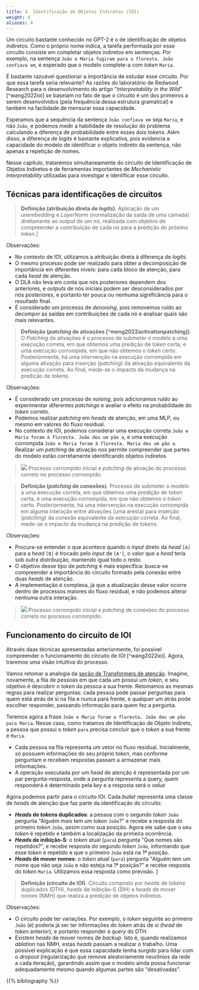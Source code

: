 ```yaml
---
title: 4. Identificação de Objetos Indiretos (IOI)
weight: 4
aliases: 4
---
```


Um circuito bastante conhecido no GPT-2 é o de identificação de objetos indiretos. Como o próprio nome indica, a tarefa performada por esse circuito consiste em completar objetos indiretos em sentenças. Por exemplo, na sentença `João e Maria fugiram para a floresta. João confiava em`, é esperado que o modelo complete-a com _token_ `Maria`.

É bastante razoável questionar a importância de estudar esse circuito. Por que essa tarefa seria relevante? As razões do laboratório de Redwood Research para o desenvolvimento do artigo "_Interpretability in the Wild_" [^wang2022ioi] se baseiam no fato de que o circuito é um dos primeiros a serem desenvolvidos (pela frequência dessa estrutura gramatical) e também na facilidade de mensurar essa capacidade.

Esperamos que a sequência da sentença `João confiava em` seja `Maria`, e não `João`, e podemos medir a habilidade de resolução do problema calculando a diferença de probabilidade entre esses dois _tokens_. Além disso, a diferença de _logits_ é bastante explicativa, pois evidencia a capacidade do modelo de identificar o objeto indireto da sentença, não apenas a repetição de nomes.

Nesse capítulo, trataremos simultaneamente do circuito de Identificação de Objetos Indiretos e de ferramentas importantes de _Mechanistic Interpretability_ utilizadas para investigar e identificar esse circuito.

## Técnicas para identificações de circuitos

> **Definição (atribuição direta de _logits_)**.
> Aplicação de um _unembedding_ e _LayerNorm_ (normalização da saída de uma camada) diretamente ao _output_ de um nó, realizada com objetivo de compreender a contribuição de cada nó para a predição do próximo _token_.]

Observações:
  - No contexto de IOI, utilizamos a atribuição direta à diferença de _logits_.
  - O mesmo processo pode ser realizado para obter a decomposição de importância em diferentes níveis: para cada bloco de atenção, para cada _head_ de atenção.
  - O DLA não leva em conta que nós posteriores dependem dos anteriores, e _outputs_ de nós iniciais podem ser desconsiderados por nós posteriores, e portanto ter pouca ou nenhuma significância para o resultado final. 
  - É considerado um processo de _denoising_, pois removemos ruído ao decompor as saídas em contribuições de cada nó e analisar quais são mais relevantes.

> **Definição (_patching_ de ativações [^meng2022activationpatching])**.
> O _Patching_ de ativações é o processo de submeter o modelo a uma execução correta, em que obtemos uma predição de _token_ certa, e uma execução corrompida, em que não obtemos o _token_ certo. Posteriormente, há uma intervenção na execução corrompida em alguma ativação para inserção (_patching_) da ativação equivalente da execução correta. Ao final, mede-se o impacto da mudança na predição de _tokens_.

Observações:
- É considerado um processo de _noising_, pois adicionamos ruído ao experimentar diferentes _patchings_ e avaliar o efeito na probabilidade do _token_ correto.
- Podemos realizar _patching_ em _heads_ de atenção, em uma MLP, ou mesmo em valores do fluxo residual.
- No contexto de IOI, podemos considerar uma execução correta `João e Maria foram à floresta. João deu um pão a`, e uma execução corrompida `João e Maria foram à floresta. Maria deu um pão a`. Realizar um _patching_ de ativação nos permite compreender que partes do modelo estão corretamente identificando objetos indiretos

> ![](../img/activation-patching.png)
> Processo corrompido inicial e _patching_ de ativação do processo correto no processo corrompido.

> **Definição (_patching_ de conexões)**.
> Processo de submeter o modelo a uma execução correta, em que obtemos uma predição de _token_ certa, e uma execução corrompida, em que não obtemos o _token_ certo. Posteriormente, há uma intervenção na execução corrompida em alguma interação entre ativações (uma aresta) para inserção (_patching_) da conexão equivalente da execução correta. Ao final, mede-se o impacto da mudança na predição de _tokens_.

Observações:
  - Procura-se entender o que acontece quando o _input_ direto da _head_ `[A]` para a _head_ `[B]` é trocado pelo _input_ de `[A']`, o valor que a _head_ teria sob outra distribuição, mantendo igual todo o resto.
  - O objetivo desse tipo de _patching_ é mais específica: busca-se compreender a importância do circuito formado pela conexão entre duas _heads_ de atenção.
  - A implementação é complexa, já que a atualização desse valor ocorre dentro de processos maiores do fluxo residual, e não podemos alterar nenhuma outra interação.

> ![](../img/path-patching.png)
> Processo corrompido inicial e _patching_ de conexões do processo correto no processo corrompido.

## Funcionamento do circuito de IOI

Através daas técnicas apresentadas anteriormente, foi possível compreender o funcionamento do circuito de IOI [^wang2022ioi]. Agora, traremos uma visão intuitiva do processo.

Vamos retomar a analogia da [seção de Transformers de atenção](../transformers). Imagine, novamente, a fila de pessoas em que cada um possui um _token_, e seu objetivo é descobrir o _token_ da pessoa a sua frente. Retomamos as mesmas regras para realizar perguntas: cada pessoa pode passar perguntas para quem está atrás de si na fila e nunca para frente, e qualquer um atrás pode escolher responder, passando informação para quem fez a pergunta. 

Teremos agora a  frase `João e Maria foram a floresta. João deu um pão para Maria`. Nesse caso, como tratamos de Identificação de Objeto Indireto, a pessoa que possui o _token_ `para` precisa concluir que o _token_ a sua frente é `Maria`. 

-  Cada pessoa na fila representa um vetor no fluxo residual. Inicialmente, só possuem informações do seu próprio _token_, mas conforme perguntam e recebem respostas passam a armazenar mais informações.
- A operação executada por um _head_ de atenção é representada por um par pergunta-resposta, onde a pergunta representa a query, quem responderá é determinado pela _key_ e a resposta será o _value_

Agora podemos partir para o circuito IOI. Cada _bullet_ representa uma classe de _heads_ de atenção que faz parte da identificação do circuito:
 - **_Heads_ de _tokens_ duplicados**: a pessoa com o segundo _token_ `João` pergunta "Alguém mais tem um _token_ `João`?" e recebe a resposta do primeiro _token_ `João`, assim como sua posição. Agora ele sabe que o seu _token_ é repetido e também a localização da primeira ocorrência.
-  **_Heads_ de inibição-S**: o _token_ atual (`para`) pergunta "Que nomes são repetidos?", e recebe resposta do segundo _token_ `João`, informando que esse _token_ é repetido e que o primeiro `João` está na 1ª posição.
-  **_Heads_ de mover nomes**: o _token_ atual (`para`) pergunta "Alguém tem um nome que não seja `João` e não esteja na 1ª posição?" e recebe resposta do _token_ `Maria`. Utilizamos essa resposta como previsão.
]

> **Definição (circuito de IOI)**.
> Circuito composto por _heads_ de _tokens_ duplicados (DTH), _heads_ de inibição-S (SIH) e _heads_ de mover nomes (NMH) que realiza a predição de objetos indiretos.

Observações:
  - O circuito pode ter variações. Por exemplo, o _token_ seguinte ao primeiro `João` (e) poderia já ser ter informações do _token_ atrás de si (_head_ de _token_ anterior), e portanto responder à _query_ do DTH.
  - Existem _heads_ de mover nomes de _backup_. Isto é, quando realizamos _ablation_ nas NMH, estas _heads_ passam a realizar o trabalho. Uma possível explicação é que essa capacidade tenha surgido para lidar com o _dropout_ (regularização que remove aleatoriamente neurônios da rede a cada iteração), garantindo assim que o modelo ainda possa funcionar adequadamente mesmo quando algumas partes são "desativadas".

{{% bibliography %}}
